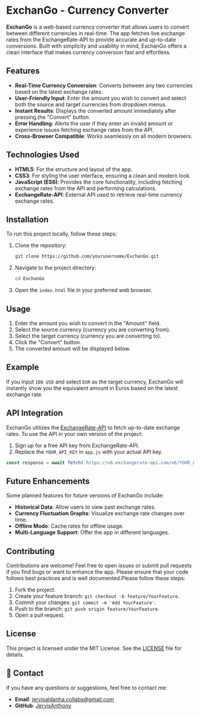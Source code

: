 # ExchanGo - Currency Converter

**ExchanGo** is a web-based currency converter that allows users to convert between different currencies in real-time. The app fetches live exchange rates from the ExchangeRate-API to provide accurate and up-to-date conversions. Built with simplicity and usability in mind, ExchanGo offers a clean interface that makes currency conversion fast and effortless.

## Features

- **Real-Time Currency Conversion**: Converts between any two currencies based on the latest exchange rates.
- **User-Friendly Input**: Enter the amount you wish to convert and select both the source and target currencies from dropdown menus.
- **Instant Results**: Displays the converted amount immediately after pressing the "Convert" button.
- **Error Handling**: Alerts the user if they enter an invalid amount or experience issues fetching exchange rates from the API.
- **Cross-Browser Compatible**: Works seamlessly on all modern browsers.

## Technologies Used

- **HTML5**: For the structure and layout of the app.
- **CSS3**: For styling the user interface, ensuring a clean and modern look.
- **JavaScript (ES6)**: Provides the core functionality, including fetching exchange rates from the API and performing calculations.
- **ExchangeRate-API**: External API used to retrieve real-time currency exchange rates.

## Installation

To run this project locally, follow these steps:

1. Clone the repository:
   ```bash
   git clone https://github.com/yourusername/ExchanGo.git
   ```

2. Navigate to the project directory:
   ```bash
   cd ExchanGo
   ```

3. Open the `index.html` file in your preferred web browser.

## Usage

1. Enter the amount you wish to convert in the "Amount" field.
2. Select the source currency (currency you are converting from).
3. Select the target currency (currency you are converting to).
4. Click the "Convert" button.
5. The converted amount will be displayed below.

## Example

If you input `100 USD` and select `EUR` as the target currency, ExchanGo will instantly show you the equivalent amount in Euros based on the latest exchange rate.

## API Integration

ExchanGo utilizes the [ExchangeRate-API](https://www.exchangerate-api.com/) to fetch up-to-date exchange rates. To use the API in your own version of the project:

1. Sign up for a free API key from ExchangeRate-API.
2. Replace the `YOUR_API_KEY` in `app.js` with your actual API key.

```javascript
const response = await fetch(`https://v6.exchangerate-api.com/v6/YOUR_API_KEY/latest/${fromCurrency}`);
```

## Future Enhancements

Some planned features for future versions of ExchanGo include:
- **Historical Data**: Allow users to view past exchange rates.
- **Currency Fluctuation Graphs**: Visualize exchange rate changes over time.
- **Offline Mode**: Cache rates for offline usage.
- **Multi-Language Support**: Offer the app in different languages.

## Contributing

Contributions are welcome! Feel free to open issues or submit pull requests if you find bugs or want to enhance the app. Please ensure that your code follows best practices and is well documented.Please follow these steps:

1. Fork the project.
2. Create your feature branch: `git checkout -b feature/YourFeature`.
3. Commit your changes: `git commit -m 'Add YourFeature'`.
4. Push to the branch: `git push origin feature/YourFeature`.
5. Open a pull request.


## License

This project is licensed under the MIT License. See the [LICENSE](LICENSE) file for details.


## 📧 Contact

If you have any questions or suggestions, feel free to contact me:

- **Email**: jervisaldanha.collabs@gmail.com
- **GitHub**: [JervisAnthony](https://github.com/JervisAnthony) 

